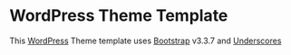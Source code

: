 # WordPress Theme Template

This [WordPress](http://www.wordpress.org) Theme template uses [Bootstrap](http://getbootstrap.com) v3.3.7 and [Underscores](https://underscores.me/)


